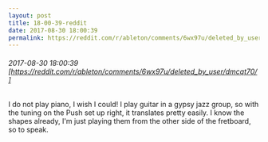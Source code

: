 ```yaml
---
layout: post
title: 18-00-39-reddit
date: 2017-08-30 18:00:39
permalink: https://reddit.com/r/ableton/comments/6wx97u/deleted_by_user/dmcqt70/
---
```


###### 2017-08-30 18:00:39 [https://reddit.com/r/ableton/comments/6wx97u/deleted_by_user/dmcqt70/]
I do not play piano, I wish I could! I play guitar in a gypsy jazz group, so with the tuning on the Push set up right, it translates pretty easily. I know the shapes already, I'm just playing them from the other side of the fretboard, so to speak.
